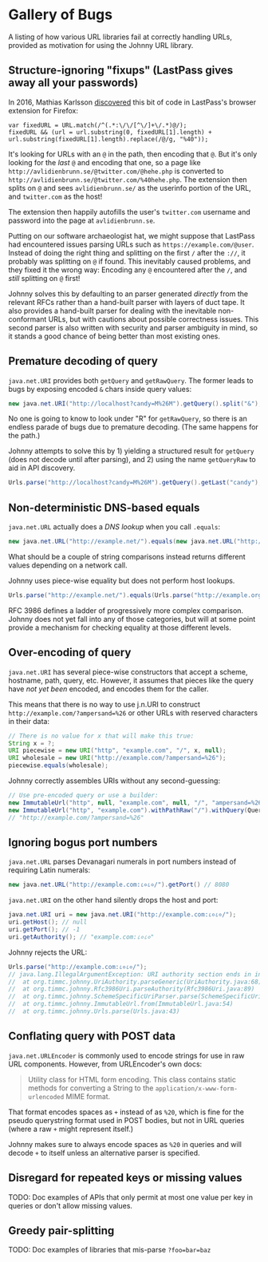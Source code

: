 # Gallery of Bugs

A listing of how various URL libraries fail at correctly handling
URLs, provided as motivation for using the Johnny URL library.

## Structure-ignoring "fixups" (LastPass gives away all your passwords)

In 2016, Mathias Karlsson [discovered][lp-at-split] this bit of code
in LastPass's browser extension for Firefox:

```
var fixedURL = URL.match(/^(.*:\/\/[^\/]+\/.*)@/);
fixedURL && (url = url.substring(0, fixedURL[1].length) + url.substring(fixedURL[1].length).replace(/@/g, "%40"));
```

It's looking for URLs with an `@` in the path, then encoding that
`@`. But it's only looking for the *last* `@` and encoding that one,
so a page like `http://avlidienbrunn.se/@twitter.com/@hehe.php` is
converted to `http://avlidienbrunn.se/@twitter.com/%40hehe.php`. The
extension then splits on `@` and sees `avlidienbrunn.se/` as the
userinfo portion of the URL, and `twitter.com` as the host!

The extension then happily autofills the user's `twitter.com` username
and password into the page at `avlidienbrunn.se`.

Putting on our software archaeologist hat, we might suppose that
LastPass had encountered issues parsing URLs such as
`https://example.com/@user`. Instead of doing the right thing and
splitting on the first `/` after the `://`, it probably was splitting
on `@` if found. This inevitably caused problems, and they fixed it
the wrong way: Encoding any `@` encountered after the `/`, and *still*
splitting on `@` first!

Johnny solves this by defaulting to an parser generated *directly*
from the relevant RFCs rather than a hand-built parser with layers of
duct tape. It also provides a hand-built parser for dealing with the
inevitable non-conformant URLs, but with cautions about possible
correctness issues. This second parser is also written with security
and parser ambiguity in mind, so it stands a good chance of being
better than most existing ones.

[lp-at-split]: https://labs.detectify.com/2016/07/27/how-i-made-lastpass-give-me-all-your-passwords/

## Premature decoding of query

`java.net.URI` provides both `getQuery` and `getRawQuery`. The
former leads to bugs by exposing encoded `&` chars inside query
values:

```java
new java.net.URI("http://localhost?candy=M%26M").getQuery().split("&"); // ["candy=M", "M"]
```

No one is going to know to look under "R" for `getRawQuery`, so there
is an endless parade of bugs due to premature decoding. (The same
happens for the path.)

Johnny attempts to solve this by 1) yielding a structured result for
`getQuery` (does not decode until after parsing), and 2) using the
name `getQueryRaw` to aid in API discovery.

```java
Urls.parse("http://localhost?candy=M%26M").getQuery().getLast("candy"); // "M&M"
```

## Non-deterministic DNS-based equals

`java.net.URL` actually does a *DNS lookup* when you call `.equals`:

```java
new java.net.URL("http://example.net/").equals(new java.net.URL("http://example.org/")) // true
```

What should be a couple of string comparisons instead returns
different values depending on a network call.

Johnny uses piece-wise equality but does not perform host lookups.

```java
Urls.parse("http://example.net/").equals(Urls.parse("http://example.org/")) // false
```

RFC 3986 defines a ladder of progressively more complex
comparison. Johnny does not yet fall into any of those categories, but
will at some point provide a mechanism for checking equality at those
different levels.

## Over-encoding of query

`java.net.URI` has several piece-wise constructors that accept a
scheme, hostname, path, query, etc. However, it assumes that pieces
like the query have *not yet been* encoded, and encodes them for the
caller.

This means that there is no way to use j.n.URI to construct
`http://example.com/?ampersand=%26` or other URLs with reserved
characters in their data:

```java
// There is no value for x that will make this true:
String x = ?;
URI piecewise = new URI("http", "example.com", "/", x, null);
URI wholesale = new URI("http://example.com/?ampersand=%26");
piecewise.equals(wholesale);
```

Johnny correctly assembles URIs without any second-guessing:

```java
// Use pre-encoded query or use a builder:
new ImmutableUrl("http", null, "example.com", null, "/", "ampersand=%26", null);
new ImmutableUrl("http", "example.com").withPathRaw("/").withQuery(Queries.from("ampersand", "&"));
// "http://example.com/?ampersand=%26"
```

## Ignoring bogus port numbers

`java.net.URL` parses Devanagari numerals in port numbers instead of
requiring Latin numerals:

```java
new java.net.URL("http://example.com:८०८०/").getPort() // 8080
```

`java.net.URI` on the other hand silently drops the host and port:

```java
java.net.URI uri = new java.net.URI("http://example.com:८०८०/");
uri.getHost(); // null
uri.getPort(); // -1
uri.getAuthority(); // "example.com:८०८०"
```

Johnny rejects the URL:

```java
Urls.parse("http://example.com:८०८०/");
// java.lang.IllegalArgumentException: URI authority section ends in invalid port (or is unbracketed IPv6 address)
// 	at org.timmc.johnny.UriAuthority.parseGeneric(UriAuthority.java:68)
// 	at org.timmc.johnny.Rfc3986Uri.parseAuthority(Rfc3986Uri.java:89)
// 	at org.timmc.johnny.SchemeSpecificUriParser.parse(SchemeSpecificUriParser.java:19)
// 	at org.timmc.johnny.ImmutableUrl.from(ImmutableUrl.java:54)
// 	at org.timmc.johnny.Urls.parse(Urls.java:43)
```

## Conflating query with POST data

`java.net.URLEncoder` is commonly used to encode strings for use in
raw URL components. However, from URLEncoder's own docs:

> Utility class for HTML form encoding. This class contains static
> methods for converting a String to the
> `application/x-www-form-urlencoded` MIME format.

That format encodes spaces as `+` instead of as `%20`, which is fine
for the pseudo querystring format used in POST bodies, but not in URL
queries (where a raw `+` might represent itself.)

Johnny makes sure to always encode spaces as `%20` in queries and will
decode `+` to itself unless an alternative parser is specified.

## Disregard for repeated keys or missing values

TODO: Doc examples of APIs that only permit at most one value per key in queries or don't allow missing values.

## Greedy pair-splitting

TODO: Doc examples of libraries that mis-parse `?foo=bar=baz`

